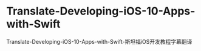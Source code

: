 # Translate-Developing-iOS-10-Apps-with-Swift
Translate-Developing-iOS-10-Apps-with-Swift-斯坦福iOS开发教程字幕翻译
